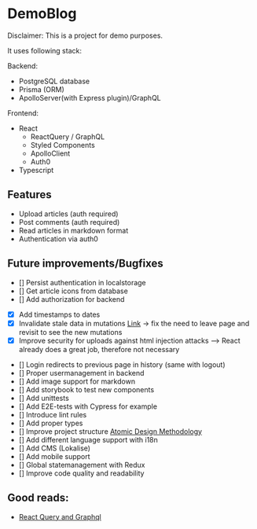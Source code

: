 # DemoBlog
Disclaimer: 
This is a project for demo purposes. 

It uses following stack:

Backend:
- PostgreSQL database
- Prisma (ORM)
- ApolloServer(with Express plugin)/GraphQL

Frontend:
- React
    - ReactQuery / GraphQL
    - Styled Components
    - ApolloClient
    - Auth0
- Typescript

## Features
- Upload articles (auth required)
- Post comments (auth required)
- Read articles in markdown format
- Authentication via auth0

## Future improvements/Bugfixes
- [] Persist authentication in localstorage
- [] Get article icons from database
- [] Add authorization for backend
- [x] Add timestamps to dates
- [x] Invalidate stale data in mutations [Link](https://react-query.tanstack.com/guides/invalidations-from-mutations) -> fix the need to leave page and revisit to see the new mutations
- [x] Improve security for uploads against html injection attacks --> React already does a great job, therefore not necessary
- [] Login redirects to previous page in history (same with logout)
- [] Proper usermanagement in backend
- [] Add image support for markdown
- [] Add storybook to test new components
- [] Add unittests
- [] Add E2E-tests with Cypress for example
- [] Introduce lint rules
- [] Add proper types
- [] Improve project structure [Atomic Design Methodology](https://atomicdesign.bradfrost.com/chapter-2/)
- [] Add different language support with i18n
- [] Add CMS (Lokalise)
- [] Add mobile support
- [] Global statemanagement with Redux
- [] Improve code quality and readability

## Good reads:
- [React Query and Graphql](https://www.scien.cx/2022/01/02/graphql-api-requests-with-typescript-react-query-graphql-code-generator/)

